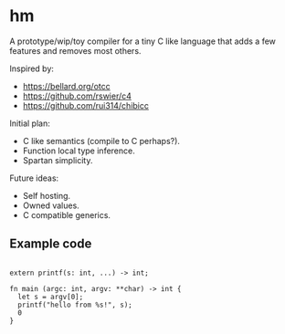 # hm

A prototype/wip/toy compiler for a tiny C like language that
adds a few features and removes most others.

Inspired by:

- https://bellard.org/otcc
- https://github.com/rswier/c4
- https://github.com/rui314/chibicc

Initial plan:

- C like semantics (compile to C perhaps?).
- Function local type inference.
- Spartan simplicity.

Future ideas:

- Self hosting.
- Owned values.
- C compatible generics.

## Example code

```

extern printf(s: int, ...) -> int;

fn main (argc: int, argv: **char) -> int {
  let s = argv[0];
  printf("hello from %s!", s);
  0
}

```

